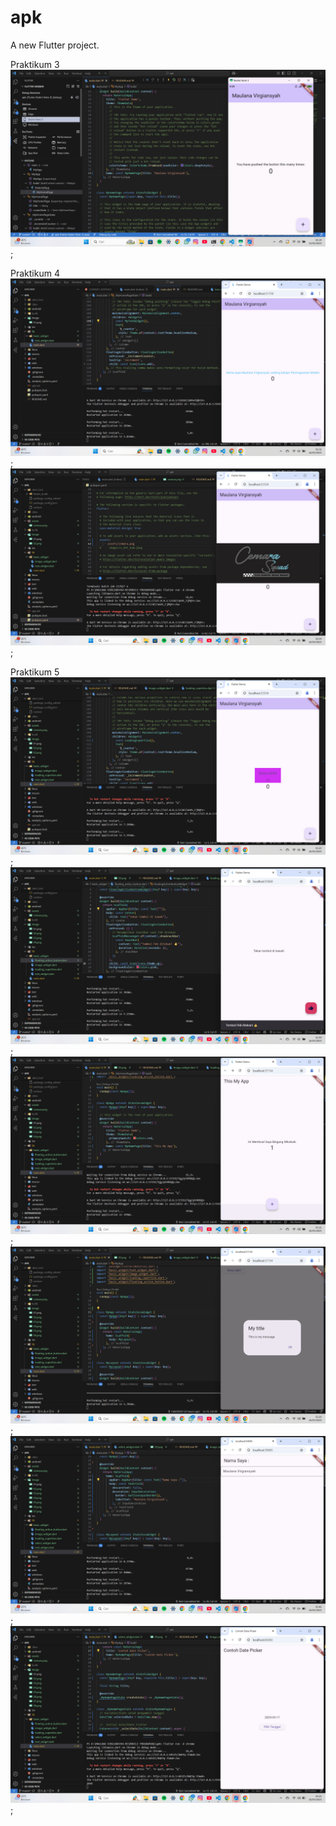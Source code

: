 # apk

A new Flutter project.

Praktikum 3
![Screnshoot Hello Word](image/01.png);

Praktikum 4
![Screnshoot Hello Word](image/02.png);
![Screnshoot Hello Word](image/03.png);

Praktikum 5
![Screnshoot Hello Word](image/04.png);
![Screnshoot Hello Word](image/05.png);
![Screnshoot Hello Word](image/06.png);
![Screnshoot Hello Word](image/07.png);
![Screnshoot Hello Word](image/08.png);
![Screnshoot Hello Word](image/09.png);


